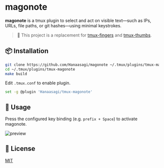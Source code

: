 # magonote


**magonote** is a tmux plugin to select and act on visible text—such as IPs, URLs, file paths, or git hashes—using minimal keystrokes.

> 🔁 This project is a replacement for [tmux-fingers](https://github.com/Morantron/tmux-fingers) and [tmux-thumbs](https://github.com/fcsonline/tmux-thumbs).



## 📦 Installation



```bash
git clone https://github.com/Hanaasagi/magonote ~/.tmux/plugins/tmux-magonote
cd ~/.tmux/plugins/tmux-magonote
make build
```

Edit `.tmux.conf` to enable plugin.

```bash
set -g @plugin 'Hanaasagi/tmux-magonote'
```





## 🚀 Usage

Press the configured key binding (e.g. `prefix + Space`) to activate magonote.


![preview](https://github.com/user-attachments/assets/98e3bf35-5397-4049-8f19-e21a99ecfe84)


## 📄 License


[MIT](https://github.com/Hanaasagi/magonote/blob/master/LICENSE)


